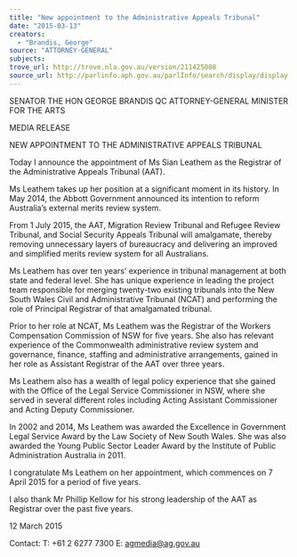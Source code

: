 ```yaml
---
title: "New appointment to the Administrative Appeals Tribunal"
date: "2015-03-13"
creators:
  - "Brandis, George"
source: "ATTORNEY-GENERAL"
subjects:
trove_url: http://trove.nla.gov.au/version/211425008
source_url: http://parlinfo.aph.gov.au/parlInfo/search/display/display.w3p;query=Id%3A%22media/pressrel/3717556%22
---
```


 

 

 

 SENATOR THE HON GEORGE BRANDIS QC  ATTORNEY-GENERAL  MINISTER FOR THE ARTS   

 MEDIA RELEASE 

 NEW APPOINTMENT TO THE ADMINISTRATIVE APPEALS TRIBUNAL 

 Today I announce the appointment of Ms Sian Leathem as the Registrar of the Administrative  Appeals Tribunal (AAT). 

 Ms Leathem takes up her position at a significant moment in its history. In May 2014, the  Abbott Government announced its intention to reform Australia’s external merits review  system.  

 From 1 July 2015, the AAT, Migration Review Tribunal and Refugee Review Tribunal, and  Social Security Appeals Tribunal will amalgamate, thereby removing unnecessary layers of  bureaucracy and delivering an improved and simplified merits review system for all  Australians. 

 Ms Leathem has over ten years’ experience in tribunal management at both state and federal  level.  She has unique experience in leading the project team responsible for merging twenty-two existing tribunals into the New South Wales Civil and Administrative Tribunal (NCAT)  and performing the role of Principal Registrar of that amalgamated tribunal.  

 Prior to her role at NCAT, Ms Leathem was the Registrar of the Workers Compensation  Commission of NSW for five years. She also has relevant experience of the Commonwealth  administrative review system and governance, finance, staffing and administrative  arrangements, gained in her role as Assistant Registrar of the AAT over three years.  

 Ms Leathem also has a wealth of legal policy experience that she gained with the Office of  the Legal Service Commissioner in NSW, where she served in several different roles  including Acting Assistant Commissioner and Acting Deputy Commissioner.  

 In 2002 and 2014, Ms Leathem was awarded the Excellence in Government Legal Service  Award by the Law Society of New South Wales.  She was also awarded the Young Public  Sector Leader Award by the Institute of Public Administration Australia in 2011. 

 I congratulate Ms Leathem on her appointment, which commences on 7 April 2015 for a  period of five years. 

 I also thank Mr Phillip Kellow for his strong leadership of the AAT as Registrar over the past  five years. 

 12 March 2015 

   Contact: T: +61 2 6277 7300 E: agmedia@ag.gov.au 

